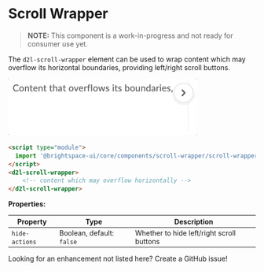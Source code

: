# Scroll Wrapper

> **NOTE:** This component is a work-in-progress and not ready for consumer use yet.

The `d2l-scroll-wrapper` element can be used to wrap content which may overflow its horizontal boundaries, providing left/right scroll buttons.

![scroll wrapper](./screenshots/scroll-wrapper.gif?raw=true)

```html
<script type="module">
  import '@brightspace-ui/core/components/scroll-wrapper/scroll-wrapper.js';
</script>
<d2l-scroll-wrapper>
	<!-- content which may overflow horizontally -->
</d2l-scroll-wrapper>
```

**Properties:**

| Property | Type | Description |
|--|--|--|
| `hide-actions` | Boolean, default: `false` | Whether to hide left/right scroll buttons |

Looking for an enhancement not listed here? Create a GitHub issue!
